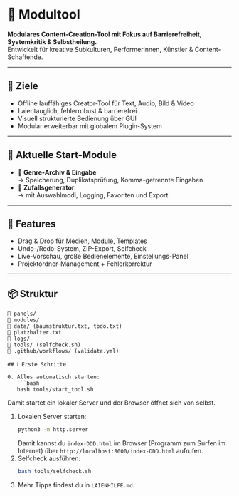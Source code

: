 # 🧰 Modultool

**Modulares Content-Creation-Tool mit Fokus auf Barrierefreiheit, Systemkritik & Selbstheilung.**  
Entwickelt für kreative Subkulturen, Performerinnen, Künstler & Content-Schaffende.

---

## 🎯 Ziele

- Offline lauffähiges Creator-Tool für Text, Audio, Bild & Video
- Laientauglich, fehlerrobust & barrierefrei
- Visuell strukturierte Bedienung über GUI
- Modular erweiterbar mit globalem Plugin-System

---

## 🧩 Aktuelle Start-Module

- **🎲 Genre-Archiv & Eingabe**  
  → Speicherung, Duplikatsprüfung, Komma-getrennte Eingaben  
- **🧠 Zufallsgenerator**  
  → mit Auswahlmodi, Logging, Favoriten und Export

---

## 🧠 Features

- Drag & Drop für Medien, Module, Templates
- Undo-/Redo-System, ZIP-Export, Selfcheck
- Live-Vorschau, große Bedienelemente, Einstellungs-Panel
- Projektordner-Management + Fehlerkorrektur

---

## 📦 Struktur

```text
📁 panels/
📁 modules/
📁 data/ (baumstruktur.txt, todo.txt)
📄 platzhalter.txt
📁 logs/
📁 tools/ (selfcheck.sh)
📁 .github/workflows/ (validate.yml)

## ℹ️ Erste Schritte

0. Alles automatisch starten:
   ```bash
   bash tools/start_tool.sh
   ```
   Damit startet ein lokaler Server und der Browser öffnet sich von selbst.
1. Lokalen Server starten:
   ```bash
   python3 -m http.server
   ```
   Damit kannst du `index-DDD.html` im Browser (Programm zum Surfen im Internet) über `http://localhost:8000/index-DDD.html` aufrufen.
2. Selfcheck ausführen:
   ```bash
   bash tools/selfcheck.sh
   ```
3. Mehr Tipps findest du in `LAIENHILFE.md`.
